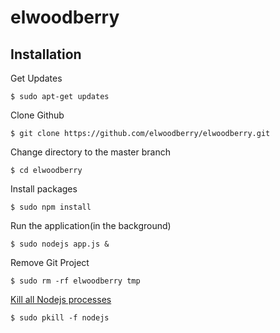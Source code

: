 # elwoodberry



## Installation
Get Updates
```
$ sudo apt-get updates
```
Clone Github
```
$ git clone https://github.com/elwoodberry/elwoodberry.git
```
Change directory to the master branch
```
$ cd elwoodberry
```
Install packages  
```
$ sudo npm install
```
Run the application(in the background)
```
$ sudo nodejs app.js &
```
Remove Git Project
```
$ sudo rm -rf elwoodberry tmp
```
[Kill all Nodejs processes](https://medium.com/gatemill/how-to-terminate-a-nodejs-process-aa64aba56eb3)
```
$ sudo pkill -f nodejs
```
